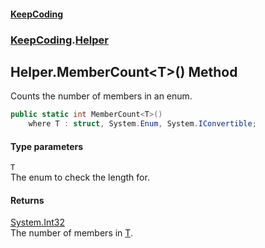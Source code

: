 #### [KeepCoding](index.md 'index')
### [KeepCoding](KeepCoding.md 'KeepCoding').[Helper](Helper.md 'KeepCoding.Helper')
## Helper.MemberCount&lt;T&gt;() Method
Counts the number of members in an enum.  
```csharp
public static int MemberCount<T>()
    where T : struct, System.Enum, System.IConvertible;
```
#### Type parameters
<a name='KeepCoding_Helper_MemberCount_T_()_T'></a>
`T`  
The enum to check the length for.
  
#### Returns
[System.Int32](https://docs.microsoft.com/en-us/dotnet/api/System.Int32 'System.Int32')  
The number of members in [T](Helper_MemberCount_T_().md#KeepCoding_Helper_MemberCount_T_()_T 'KeepCoding.Helper.MemberCount&lt;T&gt;().T').
